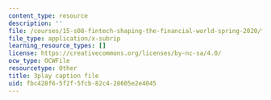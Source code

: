 ```yaml
---
content_type: resource
description: ''
file: /courses/15-s08-fintech-shaping-the-financial-world-spring-2020/fbc428f65f2f5fcb82c428605e2e4045_59Dd5T6crKw.vtt
file_type: application/x-subrip
learning_resource_types: []
license: https://creativecommons.org/licenses/by-nc-sa/4.0/
ocw_type: OCWFile
resourcetype: Other
title: 3play caption file
uid: fbc428f6-5f2f-5fcb-82c4-28605e2e4045
---
```

